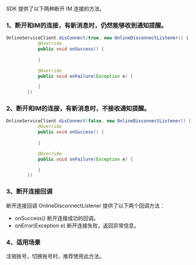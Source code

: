 SDK 提供了以下两种断开 IM 连接的方法。
### 1、断开和IM的连接，有新消息时，仍然能够收到通知提醒。
```java
OnlineServiceClient.disConnect(true, new OnlineDisconnectListener() {
            @Override
            public void onSuccess() {
                
            }

            @Override
            public void onFailure(Exception e) {

            }
        })
```
### 2、断开和IM的连接，有新消息时，不接收通知提醒。
```java
OnlineServiceClient.disConnect(false, new OnlineDisconnectListener() {
            @Override
            public void onSuccess() {
                
            }

            @Override
            public void onFailure(Exception e) {

            }
        })
```
### 3、断开连接回调
断开连接回调 OnlineDisconnectListener 提供了以下两个回调方法：

- onSuccess()
断开连接成功的回调。
- onError(Exception e)
断开连接失败，返回异常信息。
### 4、适用场景
注销账号，切换账号时，推荐使用此方法。

